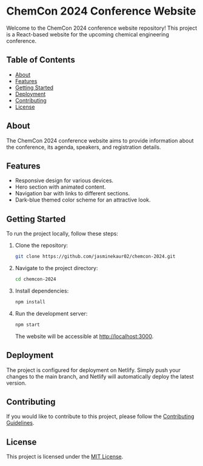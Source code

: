 # ChemCon 2024 Conference Website

Welcome to the ChemCon 2024 conference website repository! This project is a React-based website for the upcoming chemical engineering conference.

## Table of Contents

- [About](#about)
- [Features](#features)
- [Getting Started](#getting-started)
- [Deployment](#deployment)
- [Contributing](#contributing)
- [License](#license)

## About

The ChemCon 2024 conference website aims to provide information about the conference, its agenda, speakers, and registration details.

## Features

- Responsive design for various devices.
- Hero section with animated content.
- Navigation bar with links to different sections.
- Dark-blue themed color scheme for an attractive look.

## Getting Started

To run the project locally, follow these steps:

1. Clone the repository:

   ```bash
   git clone https://github.com/jasminekaur02/chemcon-2024.git
   ```

2. Navigate to the project directory:

   ```bash
   cd chemcon-2024
   ```

3. Install dependencies:

   ```bash
   npm install
   ```

4. Run the development server:

   ```bash
   npm start
   ```

   The website will be accessible at [http://localhost:3000](http://localhost:3000).

## Deployment

The project is configured for deployment on Netlify. Simply push your changes to the main branch, and Netlify will automatically deploy the latest version.

## Contributing

If you would like to contribute to this project, please follow the [Contributing Guidelines](CONTRIBUTING.md).

## License

This project is licensed under the [MIT License](LICENSE).
```

